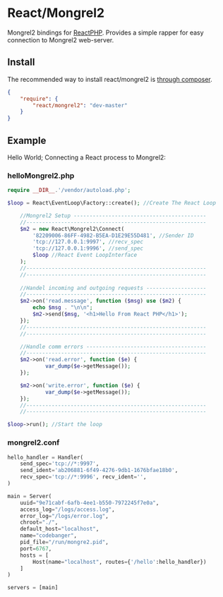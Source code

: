 # React/Mongrel2

Mongrel2 bindings for [ReactPHP](http://reactphp.org). Provides a simple rapper for easy connection to Mongrel2 web-server.

## Install

The recommended way to install react/mongrel2 is [through composer](http://getcomposer.org).

```JSON
{
    "require": {
        "react/mongrel2": "dev-master"
    }
}
```

## Example

Hello World; Connecting a React process to Mongrel2:
### helloMongrel2.php
```php
require __DIR__.'/vendor/autoload.php';

$loop = React\EventLoop\Factory::create(); //Create The React Loop

	//Mongrel2 Setup ------------------------------------------
	//---------------------------------------------------------
	$m2 = new React\Mongrel2\Connect(
		'82209006-86FF-4982-B5EA-D1E29E55D481', //Sender ID 
		'tcp://127.0.0.1:9997', //recv_spec
		'tcp://127.0.0.1:9996', //send_spec
		$loop //React Event LoopInterface 
	);
	//---------------------------------------------------------
	//---------------------------------------------------------
	
	//Handel incoming and outgoing requests -------------------
	//---------------------------------------------------------
	$m2->on('read.message', function ($msg) use ($m2) {	
		echo $msg . "\n\n";
		$m2->send($msg, '<h1>Hello From React PHP</h1>');
	});
	//---------------------------------------------------------
	//---------------------------------------------------------

	//Handle comm errors --------------------------------------
	//---------------------------------------------------------
	$m2->on('read.error', function ($e) {
			var_dump($e->getMessage());
	});

	$m2->on('write.error', function ($e) {
			var_dump($e->getMessage());
	});
	//---------------------------------------------------------
	//---------------------------------------------------------

$loop->run(); //Start the loop
```


### mongrel2.conf
```py
hello_handler = Handler(
    send_spec='tcp://*:9997', 
    send_ident='ab206881-6f49-4276-9db1-1676bfae18b0',
    recv_spec='tcp://*:9996', recv_ident='',
)

main = Server(
    uuid="9e71cabf-6afb-4ee1-b550-7972245f7e0a",
    access_log="/logs/access.log",
    error_log="/logs/error.log",
    chroot="./",
    default_host="localhost",
    name="codebanger",
    pid_file="/run/mongre2.pid",
    port=6767,
    hosts = [
        Host(name="localhost", routes={'/hello':hello_handler})
    ]
)

servers = [main]
```

